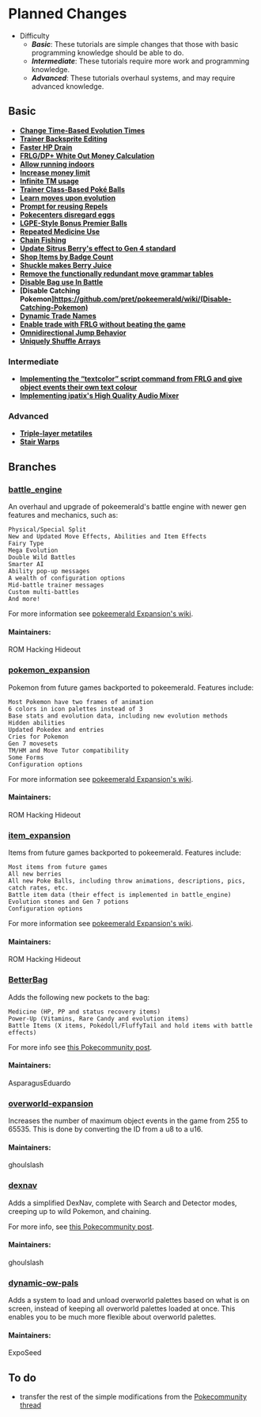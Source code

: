 # Planned Changes
- Difficulty
    - **_Basic_**: These tutorials are simple changes that those with basic programming knowledge should be able to do.
    - **_Intermediate_**: These tutorials require more work and programming knowledge.
    - **_Advanced_**: These tutorials overhaul systems, and may require advanced knowledge.

## Basic
- **[Change Time-Based Evolution Times](https://github.com/pret/pokeemerald/wiki/Change-Time-Based-Evolution-Times)**
- **[Trainer Backsprite Editing](https://github.com/pret/pokeemerald/wiki/Trainer-Backsprite-Editing)**
- **[Faster HP Drain](https://github.com/pret/pokeemerald/wiki/Faster-HP-Drain)**
- **[FRLG/DP+ White Out Money Calculation](https://github.com/pret/pokeemerald/wiki/Better-White-Out-Money-Calculation)**
- **[Allow running indoors](https://github.com/pret/pokeemerald/wiki/Allow-running-indoors)**
- **[Increase money limit](https://github.com/pret/pokeemerald/wiki/Increase-money-limit)**
- **[Infinite TM usage](https://github.com/pret/pokeemerald/wiki/Infinite-TM-usage)**
- **[Trainer Class-Based Poké Balls](https://github.com/pret/pokeemerald/wiki/Trainer-Class-Based-Poké-Balls)**
- **[Learn moves upon evolution](https://github.com/pret/pokeemerald/wiki/Learn-moves-upon-evolution)**
- **[Prompt for reusing Repels](https://github.com/pret/pokeemerald/wiki/Prompt-for-reusing-Repels)**
- **[Pokecenters disregard eggs](https://github.com/pret/pokeemerald/wiki/Pokecenters-Disregard-Eggs)**
- **[LGPE-Style Bonus Premier Balls](https://github.com/pret/pokeemerald/wiki/LGPE-Style-Bonus-Premier-Balls)**
- **[Repeated Medicine Use](https://github.com/pret/pokeemerald/wiki/Repeated-Field-Medicine-Use)**
- **[Chain Fishing](https://github.com/pret/pokeemerald/wiki/Chain-Fishing)**
- **[Update Sitrus Berry's effect to Gen 4 standard](Update-Sitrus-Berry's-effect-to-Gen-4-standard)**
- **[Shop Items by Badge Count](https://github.com/pret/pokeemerald/wiki/Shop-Items-By-Badge-Count)**
- **[Shuckle makes Berry Juice](https://github.com/pret/pokeemerald/wiki/Shuckle-makes-Berry-Juice)**
- **[Remove the functionally redundant move grammar tables](https://github.com/pret/pokeemerald/wiki/Remove-the-functionally-redundant-move-grammar-tables)**
- **[Disable Bag use In Battle](https://github.com/pret/pokeemerald/wiki/Disable-Bag-Use-In-Battle)**
- **[Disable Catching Pokemon]https://github.com/pret/pokeemerald/wiki/(Disable-Catching-Pokemon)**
- **[Dynamic Trade Names](https://github.com/pret/pokeemerald/wiki/Dynamic-Trade-Names)**
- **[Enable trade with FRLG without beating the game](https://github.com/pret/pokeemerald/wiki/Enable-trade-with-FRLG-without-beating-the-game)**
- **[Omnidirectional Jump Behavior](https://github.com/pret/pokeemerald/wiki/Omnidirectional-Jump)**
- **[Uniquely Shuffle Arrays](Uniquely-Shuffle-Array)**

### Intermediate
- **[Implementing the “textcolor” script command from FRLG and give object events their own text colour](https://github.com/pret/pokeemerald/wiki/Implementing-the-“textcolor”-script-command-from-FRLG-and-give-object-events-their-own-text-colour)**
- **[Implementing ipatix's High Quality Audio Mixer](https://github.com/pret/pokeemerald/wiki/Implementing-ipatix's-High-Quality-Audio-Mixer)**
### Advanced
- **[Triple-layer metatiles](https://github.com/pret/pokeemerald/wiki/Triple-layer-metatiles)**
- **[Stair Warps](https://github.com/pret/pokeemerald/wiki/Stair-Warps)**

## Branches

### [battle_engine](/https://github.com/rh-hideout/pokeemerald-expansion/tree/battle_engine)
An overhaul and upgrade of pokeemerald's battle engine with newer gen features and mechanics, such as:

    Physical/Special Split
    New and Updated Move Effects, Abilities and Item Effects
    Fairy Type
    Mega Evolution
    Double Wild Battles
    Smarter AI
    Ability pop-up messages
    A wealth of configuration options
    Mid-battle trainer messages
    Custom multi-battles
    And more!

For more information see [pokeemerald Expansion's wiki](https://github.com/rh-hideout/pokeemerald-expansion/wiki/About-the-Project).

#### Maintainers: 
ROM Hacking Hideout

### [pokemon_expansion](https://github.com/rh-hideout/pokeemerald-expansion/tree/pokemon_expansion)
Pokemon from future games backported to pokeemerald. Features include:

    Most Pokemon have two frames of animation
    6 colors in icon palettes instead of 3
    Base stats and evolution data, including new evolution methods
    Hidden abilities
    Updated Pokedex and entries
    Cries for Pokemon
    Gen 7 movesets
    TM/HM and Move Tutor compatibility
    Some Forms
    Configuration options

For more information see [pokeemerald Expansion's wiki](https://github.com/rh-hideout/pokeemerald-expansion/wiki/About-the-Project).

#### Maintainers:
ROM Hacking Hideout

### [item_expansion](https://github.com/rh-hideout/pokeemerald-expansion/tree/item_expansion)
Items from future games backported to pokeemerald. Features include:

    Most items from future games
    All new berries
    All new Poke Balls, including throw animations, descriptions, pics, catch rates, etc.
    Battle item data (their effect is implemented in battle_engine)
    Evolution stones and Gen 7 potions
    Configuration options

For more information see [pokeemerald Expansion's wiki](https://github.com/rh-hideout/pokeemerald-expansion/wiki/About-the-Project).

#### Maintainers:
ROM Hacking Hideout

### [BetterBag](https://github.com/AsparagusEduardo/pokeemerald/tree/BetterBag)
Adds the following new pockets to the bag:

    Medicine (HP, PP and status recovery items)
    Power-Up (Vitamins, Rare Candy and evolution items)
    Battle Items (X items, Pokédoll/FluffyTail and hold items with battle effects)

For more info see [this Pokecommunity post](https://www.pokecommunity.com/showthread.php?t=424360).

#### Maintainers: 
AsparagusEduardo

### [overworld-expansion](https://github.com/ghoulslash/pokeemerald/tree/overworld-expansion)
Increases the number of maximum object events in the game from 255 to 65535. This is done by converting the ID from a u8 
to a u16.

#### Maintainers: 
ghoulslash

### [dexnav](https://github.com/ghoulslash/pokeemerald/tree/dexnav)
Adds a simplified DexNav, complete with Search and Detector modes, creeping up to wild Pokemon, and chaining.

For more info, see [this Pokecommunity post](https://www.pokecommunity.com/showthread.php?t=440571).

#### Maintainers:
ghoulslash

### [dynamic-ow-pals](https://github.com/ExpoSeed/pokeemerald/tree/dynamic-ow-pals)
Adds a system to load and unload overworld palettes based on what is on screen, instead of keeping all overworld 
palettes loaded at once. This enables you to be much more flexible about overworld palettes.

#### Maintainers: 
ExpoSeed

## To do
- transfer the rest of the simple modifications from the [Pokecommunity thread](https://www.pokecommunity.com/showthread.php?p=9986048)